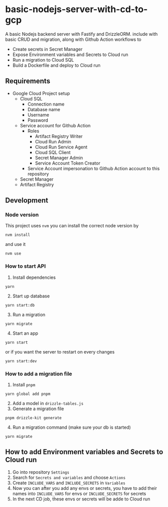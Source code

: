 # basic-nodejs-server-with-cd-to-gcp

A basic Nodejs backend server with Fastify and DrizzleORM.
include with basic CRUD and migration, along with Github Action workflows to
- Create secrets in Secret Manager
- Expose Environment variables and Secrets to Cloud run
- Run a migration to Cloud SQL
- Build a Dockerfile and deploy to Cloud run

## Requirements
- Google Cloud Project setup
  - Cloud SQL
    - Connection name
    - Database name
    - Username
    - Password
  - Service account for Github Action
    - Roles
      - Artifact Registry Writer
      - Cloud Run Admin
      - Cloud Run Service Agent
      - Cloud SQL Client
      - Secret Manager Admin
      - Service Account Token Creator
    - Service Account impersonation to Github Action account to this repository
  - Secret Manager
  - Artifact Registry

## Development
### Node version

This project uses `nvm` you can install the correct node version by
```
nvm install
```
and use it
```
nvm use
```

### How to start API
1. Install dependencies
```
yarn
```
2. Start up database
```
yarn start:db
```
3. Run a migration
```
yarn migrate
```
4. Start an app
```
yarn start
```
or if you want the server to restart on every changes
```
yarn start:dev
```

### How to add a migration file
1. Install `pnpm`
```
yarn global add pnpm
```
2. Add a model in `drizzle-tables.js`
3. Generate a migration file
```
pnpm drizzle-kit generate 
```
4. Run a migration command (make sure your db is started)
```
yarn migrate
```

## How to add Environment variables and Secrets to Cloud run
1. Go into repository `Settings`
2. Search for `Secrets and variables` and choose `Actions`
3. Create `INCLUDE_VARS` and `INCLUDE_SECRETS` in `Variables`
4. Now you can after you add any envs or secrets, you have to add their names into `INCLUDE_VARS` for envs or `INCLUDE_SECRETS` for secrets
5. In the next CD job, these envs or secrets will be adde to Cloud run
